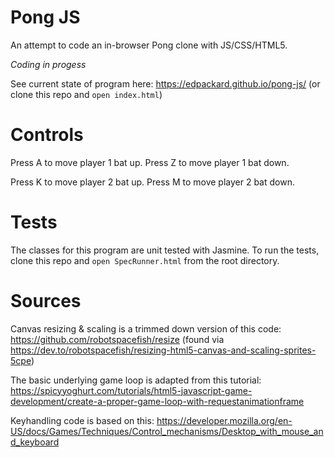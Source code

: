 # Pong JS

An attempt to code an in-browser Pong clone with JS/CSS/HTML5.

_Coding in progess_

See current state of program here: https://edpackard.github.io/pong-js/
(or clone this repo and `open index.html`)

# Controls

Press A to move player 1 bat up.
Press Z to move player 1 bat down.

Press K to move player 2 bat up.
Press M to move player 2 bat down.

# Tests

The classes for this program are unit tested with Jasmine. To run the tests, clone this repo and `open SpecRunner.html` from the root directory.

# Sources

Canvas resizing & scaling is a trimmed down version of this code: https://github.com/robotspacefish/resize (found via https://dev.to/robotspacefish/resizing-html5-canvas-and-scaling-sprites-5cpe)

The basic underlying game loop is adapted from this tutorial: https://spicyyoghurt.com/tutorials/html5-javascript-game-development/create-a-proper-game-loop-with-requestanimationframe

Keyhandling code is based on this: https://developer.mozilla.org/en-US/docs/Games/Techniques/Control_mechanisms/Desktop_with_mouse_and_keyboard
